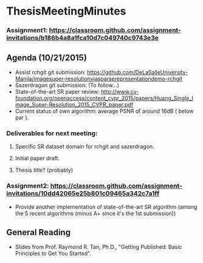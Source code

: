 # ThesisMeetingMinutes

### Assignment1: https://classroom.github.com/assignment-invitations/b186b4a8a1fca10d7c049740c9743e3e 

## Agenda (10/21/2015)

* Assist rchgit git submission: https://github.com/DeLaSalleUniversity-Manila/imagesuper-resolutionviasparserepresentationdemo-rchgit
* Sazerdragon git submission: (To follow...)
* State-of-the-art SR paper review: http://www.cv-foundation.org/openaccess/content_cvpr_2015/papers/Huang_Single_Image_Super-Resolution_2015_CVPR_paper.pdf
* Current status of own algorithm: average PSNR of around 16dB ( below par ).

### Deliverables for next meeting:

1. Specific SR dataset domain for rchgit and sazerdragon.

2. Initial paper draft.

3. Thesis title? (probably)

### Assignment2: https://classroom.github.com/assignment-invitations/10dd42065e25b801c09465a342c7a1ff
- Provide another implementation of state-of-the-art SR algorithm (among the 5 recent algorithms (minus A+ since it's the 1st submission))

## General Reading

* Slides from Prof. Raymond R. Tan, Ph.D., "Getting Published: Basic Principles to Get You Started".
